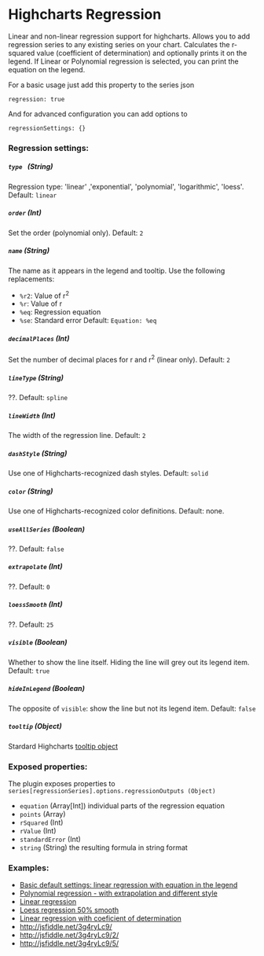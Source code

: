 Highcharts Regression
=====================

Linear and non-linear regression support for highcharts.
Allows you to add regression series to any existing series on your chart. 
Calculates the r-squared value (coefficient of determination) and optionally prints it on the legend.
If Linear or Polynomial regression is selected, you can print the equation on the legend.

For a basic usage just add this property to the series json

    regression: true

And for advanced configuration you can add options to 

    regressionSettings: {}
    
### Regression settings: 

##### `type ` (String)
Regression type: 'linear' ,'exponential', 'polynomial', 'logarithmic', 'loess'. Default: `linear`

##### `order` (Int)
Set the order (polynomial only). Default: `2`

##### `name` (String)
The name as it appears in the legend and tooltip. Use the following replacements:
* `%r2`: Value of r<sup>2</sup>
* `%r`:  Value of r
* `%eq`: Regression equation
* `%se`: Standard error
Default: `Equation: %eq`

##### `decimalPlaces` (Int)
Set the number of decimal places for r and r<sup>2</sup> (linear only). Default: `2`

##### `lineType` (String)
??. Default: `spline`

##### `lineWidth` (Int)
The width of the regression line. Default: `2`

##### `dashStyle` (String)
Use one of Highcharts-recognized dash styles. Default: `solid`

##### `color` (String)
Use one of Highcharts-recognized color definitions. Default: none.

##### `useAllSeries` (Boolean)
??. Default: `false`

##### `extrapolate` (Int)
??. Default: `0`

##### `loessSmooth` (Int)
??. Default: `25`

##### `visible` (Boolean)
Whether to show the line itself. Hiding the line will grey out its legend item. Default: `true`

##### `hideInLegend` (Boolean)
The opposite of `visible`: show the line but not its legend item. Default: `false`

##### `tooltip` (Object)
Stardard Highcharts [tooltip object](http://api.highcharts.com/highcharts/tooltip)

### Exposed properties:
The plugin exposes properties to `series[regressionSeries].options.regressionOutputs (Object)`
* `equation` (Array[Int]) individual parts of the regression equation
* `points` (Array)
* `rSquared` (Int)
* `rValue` (Int)
* `standardError` (Int)
* `string` (String) the resulting formula in string format

###  Examples:
* [Basic default settings: linear regression with equation in the legend](http://jsfiddle.net/phpepe/q5jm4d7k/)
* [Polynomial regression - with extrapolation and different style](http://jsfiddle.net/phpepe/8457ctpj/)
* [Linear regression](http://jsfiddle.net/phpepe/3vruC/)
* [Loess regression 50% smooth](http://jsfiddle.net/phpepe/sMJv9/)
* [Linear regression with coeficient of determination](http://jsfiddle.net/phpepe/ofgpk5rp/)
* http://jsfiddle.net/3g4ryLc9/
* http://jsfiddle.net/3g4ryLc9/2/
* http://jsfiddle.net/3g4ryLc9/5/


